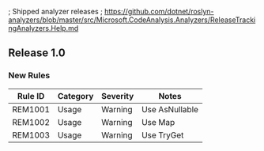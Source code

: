 ; Shipped analyzer releases
; https://github.com/dotnet/roslyn-analyzers/blob/master/src/Microsoft.CodeAnalysis.Analyzers/ReleaseTrackingAnalyzers.Help.md

## Release 1.0

### New Rules

| Rule ID | Category | Severity | Notes          |
|---------|----------|----------|----------------|
| REM1001 | Usage    | Warning  | Use AsNullable |
| REM1002 | Usage    | Warning  | Use Map        |
| REM1003 | Usage    | Warning  | Use TryGet     |
